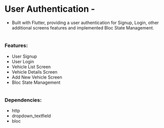 
# User Authentication -

 - Built with Flutter, providing a user authentication for Signup, Login, other additional screens features and implemented Bloc State Management.

#

### Features: 
 
- User Signup
- User Login
- Vehicle List Screen 
- Vehicle Details Screen 
- Add New Vehicle Screen 
- Bloc State Management 
#
### Dependencies:

- http
- dropdown_textfield
- bloc
#
